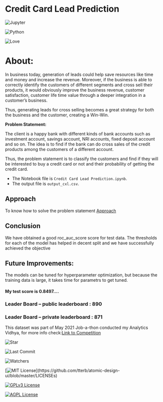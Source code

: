 # Credit Card Lead Prediction
![Jupyter](https://img.shields.io/badge/Made%20with-Jupyter-orange?style=for-the-badge&logo=Jupyter)

![Python](http://ForTheBadge.com/images/badges/made-with-python.svg)

![Love](http://ForTheBadge.com/images/badges/built-with-love.svg)

# About:

In business today, generation of leads could help save resources like time and money and increase the revenue. Moreover, if the business is able to correctly identify the customers of different segments and cross sell their products, it would obviously improve the business revenue, customer satisfaction, customer life time value through a deeper integration in a customer’s business. 

Thus, generating leads for cross selling becomes a great strategy for both the business and the customer, creating a Win-Win. 

**Problem Statement:**

The client is a happy bank with different kinds of bank accounts such as investment account, savings account, NRI accounts, fixed deposit account and so on. The idea is to find if the bank can do cross sales of the credit products among the customers of a different account. 

Thus, the problem statement is to classify the customers and find if they will be interested to buy a credit card or not and their probability of getting the credit card.

- The Notebook file is `Credit Card Lead Prediction.ipynb`.
- The output file is `output_cxl.csv`.

## Approach
To know how to solve the problem statement [Approach](https://github.com/Lakshmipriya-S/Jobathon-Analytics-Vidhya/blob/main/Approach.docx)

## Conclusion
We have obtained a good roc_auc_score score for test data.
The thresholds for each of the model has helped in decent split and we have successfully achieved the objective

## Future Improvements:
The models can be tuned for hyperparameter optimization, but because the training data is large, it takes time for parametrs to get tuned.

#### My test score is 0.8497....

### Leader Board – public leaderboard : 890

### Leader Board – private leaderboard : 871


This dataset was part of May 2021 Job-a-thon conducted my Analytics Vidhya, for more info check:[Link to Competition](https://datahack.analyticsvidhya.com/contest/job-a-thon-2/)

![Star](https://img.shields.io/github/stars/Lakshmipriya-S/Jobathon-Analytics-Vidhya.svg)

![Last Commit](https://img.shields.io/github/last-commit/Lakshmipriya-S/Jobathon-Analytics-Vidhya)

![Watchers](https://img.shields.io/github/watchers/Lakshmipriya-S/Jobathon-Analytics-Vidhya.svg)

[![MIT License](https://img.shields.io/apm/l/atomic-design-ui.svg?)](https://github.com/tterb/atomic-design-ui/blob/master/LICENSEs)

[![GPLv3 License](https://img.shields.io/badge/License-GPL%20v3-yellow.svg)](https://opensource.org/licenses/)

[![AGPL License](https://img.shields.io/badge/license-AGPL-blue.svg)](http://www.gnu.org/licenses/agpl-3.0)
